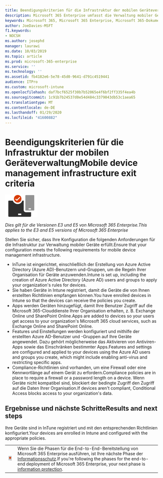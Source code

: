 ```yaml
---
title: Beendigungskriterien für die Infrastruktur der mobilen Geräteverwaltung
description: Microsoft 365 Enterprise umfasst die Verwaltung mobiler Geräte mithilfe von Microsoft InTune. Überprüfen Sie die Anforderungen und Voraussetzungen, richten Sie InTune mithilfe ihrer Azure Active Directory-Ressource ein, registrieren Sie IOS-, macOS-, Android-und Windows-Geräte, stellen Sie apps bereit, erstellen Sie ein configure-Profil, verwenden Sie eine Konformitätsrichtlinie, und aktivieren Sie den bedingten Zugriff für Mobile Geräteverwaltung mit Microsoft 365 Enterprise.
keywords: Microsoft 365, Microsoft 365 Enterprise, Microsoft 365-Dokumentation, Verwaltung mobiler Geräte, InTune
author: JoeDavies-MSFT
f1.keywords:
- NOCSH
ms.author: josephd
manager: laurawi
ms.date: 10/03/2019
ms.topic: article
ms.prod: microsoft-365-enterprise
ms.service: ''
ms.technology: ''
ms.assetid: fb4182e6-5e78-45d0-9641-d791c4519441
audience: ITPro
ms.custom: microsoft-intune
ms.openlocfilehash: daf7bcf6525f30b7b52065e4f6bf2ff335f4ea4b
ms.sourcegitcommit: 1c91b7b24537d0e54d484c3379043db53c1aea65
ms.translationtype: MT
ms.contentlocale: de-DE
ms.lasthandoff: 01/29/2020
ms.locfileid: "41600882"
---
```

# <a name="mobile-device-management-infrastructure-exit-criteria"></a><span data-ttu-id="a53f6-105">Beendigungskriterien für die Infrastruktur der mobilen Geräteverwaltung</span><span class="sxs-lookup"><span data-stu-id="a53f6-105">Mobile device management infrastructure exit criteria</span></span>

![Phase 5: Verwaltung mobiler Geräte](./media/deploy-foundation-infrastructure/mobiledevicemgmt_icon-small.png)

<span data-ttu-id="a53f6-107">*Dies gilt für die Versionen E3 und E5 von Microsoft 365 Enterprise.*</span><span class="sxs-lookup"><span data-stu-id="a53f6-107">*This applies to the E3 and E5 versions of Microsoft 365 Enterprise*</span></span>

<span data-ttu-id="a53f6-108">Stellen Sie sicher, dass Ihre Konfiguration die folgenden Anforderungen für die Infrastruktur zur Verwaltung mobiler Geräte erfüllt.</span><span class="sxs-lookup"><span data-stu-id="a53f6-108">Ensure that your configuration meets the following requirements for mobile device management infrastructure.</span></span>

- <span data-ttu-id="a53f6-109">InTune ist eingerichtet, einschließlich der Erstellung von Azure Active Directory (Azure AD)-Benutzern und-Gruppen, um die Regeln Ihrer Organisation für Geräte anzuwenden.</span><span class="sxs-lookup"><span data-stu-id="a53f6-109">Intune is set up, including the creation of Azure Active Directory (Azure AD) users and groups to apply your organization's rules for devices.</span></span>
- <span data-ttu-id="a53f6-110">Sie haben Geräte in Intune registriert, damit die Geräte die von Ihnen erstellten Richtlinien empfangen können.</span><span class="sxs-lookup"><span data-stu-id="a53f6-110">You have enrolled devices in Intune so that the devices can receive the policies you create.</span></span>
- <span data-ttu-id="a53f6-111">Apps werden Geräten hinzugefügt, damit Ihre Benutzer Zugriff auf die Microsoft 365-Clouddienste Ihrer Organisation erhalten, z. B. Exchange Online und SharePoint Online.</span><span class="sxs-lookup"><span data-stu-id="a53f6-111">Apps are added to devices so your users get access to your organization's Microsoft 365 cloud services, such as Exchange Online and SharePoint Online.</span></span>
- <span data-ttu-id="a53f6-112">Features und Einstellungen werden konfiguriert und mithilfe der erstellten Azure AD-Benutzer und -Gruppen auf Ihre Geräte angewendet. Dazu gehört möglicherweise das Aktivieren von Antiviren-Apps sowie das Einschränken bestimmter Apps.</span><span class="sxs-lookup"><span data-stu-id="a53f6-112">Features and settings are configured and applied to your devices using the Azure AD users and groups you create, which might include enabling anti-virus and restricting specific apps.</span></span>
- <span data-ttu-id="a53f6-113">Compliance-Richtlinien sind vorhanden, um eine Firewall oder eine Kennwortlänge auf einem Gerät zu erfordern.</span><span class="sxs-lookup"><span data-stu-id="a53f6-113">Compliance policies are in place to require a firewall or a password length on a device.</span></span> <span data-ttu-id="a53f6-114">Wenn Geräte nicht kompatibel sind, blockiert der bedingte Zugriff den Zugriff auf die Daten Ihrer Organisation.</span><span class="sxs-lookup"><span data-stu-id="a53f6-114">If devices aren't compliant, Conditional Access blocks access to your organization's data.</span></span>

## <a name="results-and-next-steps"></a><span data-ttu-id="a53f6-115">Ergebnisse und nächste Schritte</span><span class="sxs-lookup"><span data-stu-id="a53f6-115">Results and next steps</span></span>

<span data-ttu-id="a53f6-116">Ihre Geräte sind in InTune registriert und mit den entsprechenden Richtlinien konfiguriert.</span><span class="sxs-lookup"><span data-stu-id="a53f6-116">Your devices are enrolled in Intune and configured with the appropriate policies.</span></span>

|||
|:-------|:-----|
|![Phase 6: Schutz von Daten](./media/deploy-foundation-infrastructure/infoprotection_icon-small.png)| <span data-ttu-id="a53f6-118">Wenn Sie die Phasen für die End-to-End-Bereitstellung von Microsoft 365 Enterprise ausführen, ist Ihre nächste Phase der [Informationsschutz](infoprotect-infrastructure.md).</span><span class="sxs-lookup"><span data-stu-id="a53f6-118">If you're following the phases for the end-to-end deployment of Microsoft 365 Enterprise, your next phase is [information protection](infoprotect-infrastructure.md).</span></span> |
